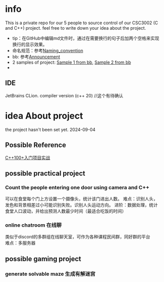 # info
This is a private repo for our 5 people to source control of our CSC3002 (C and C++) project.
feel free to write down your idea about the project.  
* tip：在GitHub中编辑md文件时，通过在需要换行的句子后加两个空格来实现换行的显示效果。
* 命名规范：参考[Naming_convention](Doc/Naming_convention.md)
* bb: 参考[Announcement](Doc/Announcement_on_bb.md)
* 2 samples of project: [Sample 1 from bb](Doc/Sample_topic_1.pdf), [Sample 2 from bb](Doc/Sample_topic_2.pdf)
* 
## IDE
JetBrains CLion. compiler version (c++ 20) //这个有待确认

# idea About project
the project hasn't been set yet. 2024-09-04  
## Possible Reference  
[C++100+入门项目实战](https://github.com/0voice/introduce_c-cpp_manual)
## possible practical project
### Count the people entering one door using camera and C++
可以在食堂每个门上方设置一个摄像头，统计该门进出人数。
难点：识别人头，发色和背景相差过小可能识别失败。识别人头运动方向。
进阶：数据处理，统计食堂人口波动，并给出预测人数最少时间（最适合吃饭的时间）

### online chatroom 在线聊
类似于discord的多群组在线聊天室，可作为各种课程民间群，同好群的平台  
难点：多服务器

## possible gaming project
### generate solvable maze 生成有解迷宫

